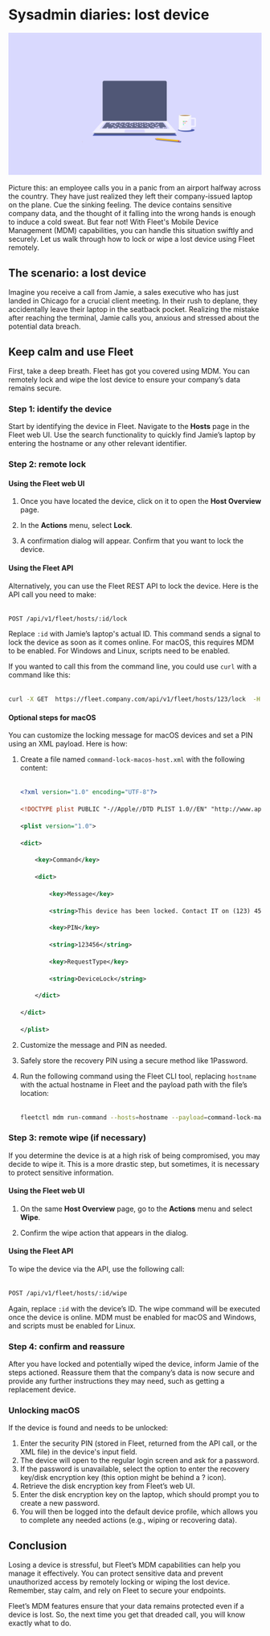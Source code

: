 # Sysadmin diaries: lost device

![Sysadmin diaries: lost device](../website/assets/images/articles/sysadmin-diaries-1600x900@2x.png)

Picture this: an employee calls you in a panic from an airport halfway across the country. They have just realized they left their company-issued laptop on the plane. Cue the sinking feeling. The device contains sensitive company data, and the thought of it falling into the wrong hands is enough to induce a cold sweat. But fear not! With Fleet's Mobile Device Management (MDM) capabilities, you can handle this situation swiftly and securely. Let us walk through how to lock or wipe a lost device using Fleet remotely.


## The scenario: a lost device

Imagine you receive a call from Jamie, a sales executive who has just landed in Chicago for a crucial client meeting. In their rush to deplane, they accidentally leave their laptop in the seatback pocket. Realizing the mistake after reaching the terminal, Jamie calls you, anxious and stressed about the potential data breach.


## Keep calm and use Fleet

First, take a deep breath. Fleet has got you covered using MDM. You can remotely lock and wipe the lost device to ensure your company’s data remains secure.


### Step 1: identify the device

Start by identifying the device in Fleet. Navigate to the **Hosts** page in the Fleet web UI. Use the search functionality to quickly find Jamie’s laptop by entering the hostname or any other relevant identifier.


### Step 2: remote lock


#### Using the Fleet web UI

1. Once you have located the device, click on it to open the **Host Overview** page.

2. In the **Actions** menu, select **Lock**.

3. A confirmation dialog will appear. Confirm that you want to lock the device.


#### Using the Fleet API

Alternatively, you can use the Fleet REST API to lock the device. Here is the API call you need to make:

``` bash

POST /api/v1/fleet/hosts/:id/lock

```

Replace `:id` with Jamie’s laptop's actual ID. This command sends a signal to lock the device as soon as it comes online. For macOS, this requires MDM to be enabled. For Windows and Linux, scripts need to be enabled.

If you wanted to call this from the command line, you could use `curl` with a command like this:

```bash

curl -X GET  https://fleet.company.com/api/v1/fleet/hosts/123/lock  -H "Authorization: Bearer <your_API_key>"

```


#### Optional steps for macOS

You can customize the locking message for macOS devices and set a PIN using an XML payload. Here is how:

1. Create a file named `command-lock-macos-host.xml` with the following content:

    ```xml

    <?xml version="1.0" encoding="UTF-8"?>

    <!DOCTYPE plist PUBLIC "-//Apple//DTD PLIST 1.0//EN" "http://www.apple.com/DTDs/PropertyList-1.0.dtd">

    <plist version="1.0">

    <dict>

        <key>Command</key>

        <dict>

            <key>Message</key>

            <string>This device has been locked. Contact IT on (123) 456-7890.</string>

            <key>PIN</key>

            <string>123456</string>

            <key>RequestType</key>

            <string>DeviceLock</string>

        </dict>

    </dict>

    </plist>

    ```

2. Customize the message and PIN as needed.

3. Safely store the recovery PIN using a secure method like 1Password.

4. Run the following command using the Fleet CLI tool, replacing `hostname` with the actual hostname in Fleet and the payload path with the file’s location:

    ```bash

    fleetctl mdm run-command --hosts=hostname --payload=command-lock-macos-host.xml

    ```


### Step 3: remote wipe (if necessary)

If you determine the device is at a high risk of being compromised, you may decide to wipe it. This is a more drastic step, but sometimes, it is necessary to protect sensitive information.


#### Using the Fleet web UI

1. On the same **Host Overview** page, go to the **Actions** menu and select **Wipe**.

2. Confirm the wipe action that appears in the dialog.


#### Using the Fleet API

To wipe the device via the API, use the following call:

```bash

POST /api/v1/fleet/hosts/:id/wipe

```

Again, replace `:id` with the device’s ID. The wipe command will be executed once the device is online. MDM must be enabled for macOS and Windows, and scripts must be enabled for Linux.


### Step 4: confirm and reassure

After you have locked and potentially wiped the device, inform Jamie of the steps actioned. Reassure them that the company’s data is now secure and provide any further instructions they may need, such as getting a replacement device.


### Unlocking macOS

If the device is found and needs to be unlocked:



1. Enter the security PIN (stored in Fleet, returned from the API call, or the XML file) in the device's input field.
2. The device will open to the regular login screen and ask for a password.
3. If the password is unavailable, select the option to enter the recovery key/disk encryption key (this option might be behind a ? icon).
4. Retrieve the disk encryption key from Fleet’s web UI.
5. Enter the disk encryption key on the laptop, which should prompt you to create a new password.
6. You will then be logged into the default device profile, which allows you to complete any needed actions (e.g., wiping or recovering data).


## Conclusion

Losing a device is stressful, but Fleet’s MDM capabilities can help you manage it effectively. You can protect sensitive data and prevent unauthorized access by remotely locking or wiping the lost device. Remember, stay calm, and rely on Fleet to secure your endpoints.

Fleet’s MDM features ensure that your data remains protected even if a device is lost. So, the next time you get that dreaded call, you will know exactly what to do.





<meta name="articleTitle" value="Sysadmin diaries: lost device">
<meta name="authorFullName" value="JD Strong">
<meta name="authorGitHubUsername" value="spokanemac">
<meta name="category" value="guides">
<meta name="publishedOn" value="2024-07-09">
<meta name="articleImageUrl" value="../website/assets/images/articles/sysadmin-diaries-1600x900@2x.png">
<meta name="description" value="In this sysadmin diary, we explore what actions can be taken with Fleet when a device is lost.">

